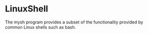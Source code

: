 # LinuxShell
The mysh program provides a subset of the functionality provided by common Linux shells such as bash.
